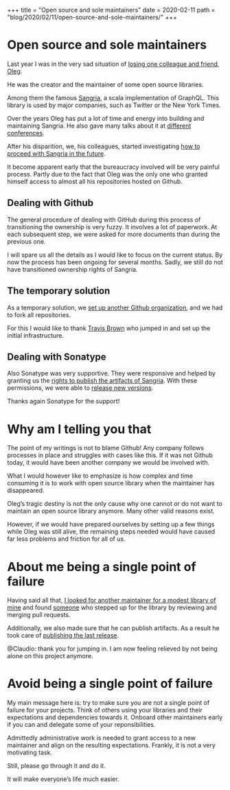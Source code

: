 +++
title = "Open source and sole maintainers"
date = 2020-02-11
path = "blog/2020/02/11/open-source-and-sole-maintainers/"
+++

# Open source and sole maintainers

Last year I was in the very sad situation of [losing one colleague and friend, Oleg](https://github.com/sangria-graphql/sangria/issues/445).

He was the creator and the maintainer of some open source libraries.

Among them the famous [Sangria](https://sangria-graphql.org/), a scala implementation of GraphQL. This library is used by major companies, such as Twitter or the New York Times.

Over the years Oleg has put a lot of time and energy into building and maintaining Sangria. He also gave many talks about it at [different conferences](https://www.youtube.com/watch?v=ymILgZAdfnA).

After his disparition, we, his colleagues, started investigating [how to proceed with Sangria in the future](https://github.com/sangria-graphql/sangria/issues/446).

It become apparent early that the bureaucracy involved will be very painful process. Partly due to the fact that Oleg was the only one who granted himself access to almost all his repositories hosted on Github.

## Dealing with Github

The general procedure of dealing with GitHub during this process of transitioning the ownership is very fuzzy. It involves a lot of paperwork. At each subsequent step, we were asked for more documents than during the previous one.

I will spare us all the details as I would like to focus on the current status. By now the process has been ongoing for several months. Sadly, we still do not have transitioned ownership rights of Sangria.

## The temporary solution

As a temporary solution, we [set up another Github organization](https://github.com/sangria-graphql/sangria/issues/446#issuecomment-546281588), and we had to fork all repositories.

For this I would like to thank [Travis Brown](https://twitter.com/travisbrown) who jumped in and set up the initial infrastructure.

## Dealing with Sonatype

Also Sonatype was very supportive. They were responsive and helped by granting us the [rights to publish the artifacts of Sangria](https://issues.sonatype.org/browse/OSSRH-48782). With these permissions, we were able to [release new versions](https://github.com/sangria-graphql-org/sangria/releases).

Thanks again Sonatype for the support!

# Why am I telling you that

The point of my writings is not to blame Github! Any company follows processes in place and struggles with cases like this. If it was not Github today, it would have been another company we would be involved with.

What I would however like to emphasize is how complex and time consuming it is to work with open source library when the maintainer has disappeared.

Oleg’s tragic destiny is not the only cause why one cannot or do not want to maintain an open source library anymore. Many other valid reasons exist.

However, if we would have prepared ourselves by setting up a few things while Oleg was still alive, the remaining steps needed would have caused far less problems and friction for all of us.

# About me being a single point of failure

Having said all that, [I looked for another maintainer for a modest library of mine](https://github.com/leanovate/play-mockws/issues/66) and found [someone](https://github.com/avdv) who stepped up for the library by reviewing and merging pull requests.

Additionally, we also made sure that he can publish artifacts. As a result he took care of [publishing the last release](https://github.com/leanovate/play-mockws/releases/tag/v2.8.0).

@Claudio: thank you for jumping in. I am now feeling relieved by not being alone on this project anymore.

# Avoid being a single point of failure

My main message here is: try to make sure you are not a single point of failure for your projects. Think of others using your libraries and their expectations and dependencies towards it. Onboard other maintainers early if you can and delegate some of your reponsibilities.

Admittedly administrative work is needed to grant access to a new maintainer and align on the resulting expectations. Frankly, it is not a very motivating task.

Still, please go through it and do it.

It will make everyone’s life much easier.
